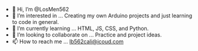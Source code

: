 - 👋 Hi, I’m @LosMen562
- 👀 I’m interested in ... Creating my own Arduino projects and just learning to code in general.
- 🌱 I’m currently learning ... HTML, JS, CSS, and Python.
- 💞️ I’m looking to collaborate on ... Practice and project ideas.
- 📫 How to reach me ... lb562cali@icoud.com

<!---
LosMen562/LosMen562 is a ✨ special ✨ repository because its `README.md` (this file) appears on your GitHub profile.
You can click the Preview link to take a look at your changes.
--->
